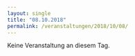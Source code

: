 ```yaml
---
layout: single
title: "08.10.2018"
permalink: /veranstaltungen/2018/10/08/
---
```


Keine Veranstaltung an diesem Tag.
